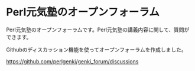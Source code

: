# Perl元気塾のオープンフォーラム

Perl元気塾のオープンフォーラムです。Perl元気塾の講義内容に関して、質問ができます。

Githubのディスカッション機能を使ってオープンフォーラムを作成しました。

https://github.com/perlgenki/genki_forum/discussions
